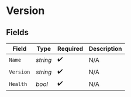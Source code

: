 # Version


## Fields

| Field              | Type               | Required           | Description        |
| ------------------ | ------------------ | ------------------ | ------------------ |
| `Name`             | *string*           | :heavy_check_mark: | N/A                |
| `Version`          | *string*           | :heavy_check_mark: | N/A                |
| `Health`           | *bool*             | :heavy_check_mark: | N/A                |